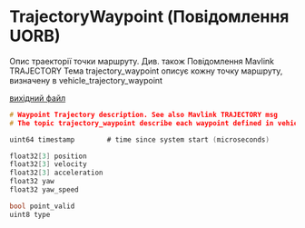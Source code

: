# TrajectoryWaypoint (Повідомлення UORB)

Опис траекторії точки маршруту. Див. також Повідомлення Mavlink TRAJECTORY Тема trajectory_waypoint описує кожну точку маршруту, визначену в vehicle_trajectory_waypoint

[вихідний файл](https://github.com/PX4/PX4-Autopilot/blob/release/1.15/msg/TrajectoryWaypoint.msg)

```c
# Waypoint Trajectory description. See also Mavlink TRAJECTORY msg
# The topic trajectory_waypoint describe each waypoint defined in vehicle_trajectory_waypoint

uint64 timestamp        # time since system start (microseconds)

float32[3] position
float32[3] velocity
float32[3] acceleration
float32 yaw
float32 yaw_speed

bool point_valid
uint8 type

```
